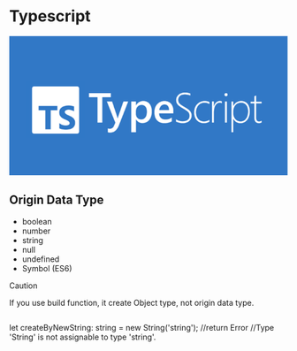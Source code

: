 # Typescript
![](./asset/typescript.png)

## Origin Data Type
- boolean
- number
- string
- null
- undefined
- Symbol (ES6)

> [!CAUTION]
> If you use build function, it create Object type, not origin data type.
> ```tsc
let createByNewString: string = new String('string');
//return Error
//Type 'String' is not assignable to type 'string'.
```
